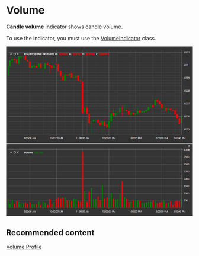 # Volume

**Candle volume** indicator shows candle volume. 

To use the indicator, you must use the [VolumeIndicator](xref:StockSharp.Algo.Indicators.VolumeIndicator) class. 

![IndicatorVolumeIndicator](../images/IndicatorVolumeIndicator.png)

## Recommended content

[Volume Profile](IndicatorVolumeProfileIndicator.md)
